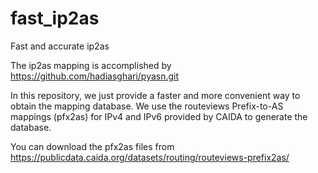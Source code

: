 # fast_ip2as
Fast and accurate ip2as

The ip2as mapping is accomplished by https://github.com/hadiasghari/pyasn.git

In this repository, we just provide a faster and more convenient way to obtain the mapping database. We use the routeviews Prefix-to-AS mappings (pfx2as) for IPv4 and IPv6 provided by CAIDA to generate the database. 

You can download the pfx2as files from https://publicdata.caida.org/datasets/routing/routeviews-prefix2as/
